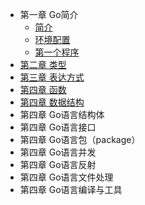 
- 第一章 Go简介
    - [简介](article/01-introduce.md)
    - [环境配置](article/02-env.md)
    - [第一个程序](article/03-hello.md)
- [第二章 类型](article/04-类型.md)
- [第三章 表达方式](article/05-表达方式.md)
- [第四章 函数](article/05-函数.md)
- [第四章 数据结构](article/07-数据结构.md)
- 第四章 Go语言结构体
- 第四章 Go语言接口
- 第四章 Go语言包（package）
- 第四章 Go语言并发
- 第四章 Go语言反射
- 第四章 Go语言文件处理
- 第四章 Go语言编译与工具
 